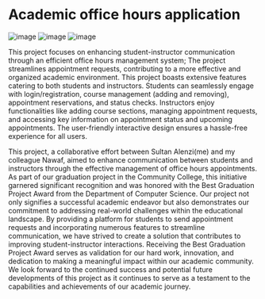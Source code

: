 # Academic office hours application

![image](https://github.com/su0ltan/academic-office-hours-application-/assets/53498277/c84260e5-0dba-4ed8-a64a-12cbd7fdbb6b)
![image](https://github.com/su0ltan/academic-office-hours-application-/assets/53498277/92fae979-b2d8-4108-870a-182c0432a42f)
![image](https://github.com/su0ltan/academic-office-hours-application-/assets/53498277/7fec7320-d62b-4f5e-9ef1-d9ff69fffe51)





This project focuses on enhancing student-instructor communication through an efficient office hours management system; The project streamlines appointment requests, contributing to a more effective and organized academic environment.
This project boasts extensive features catering to both students and instructors. Students can seamlessly engage with login/registration, course management (adding and removing), appointment reservations, and status checks. Instructors enjoy functionalities like adding course sections, managing appointment requests, and accessing key information on appointment status and upcoming appointments. The user-friendly interactive design ensures a hassle-free experience for all users.

This project, a collaborative effort between Sultan Alenzi(me) and my colleague Nawaf, aimed to enhance communication between students and instructors through the effective management of office hours appointments. As part of our graduation project in the Community College, this initiative garnered significant recognition and was honored with the Best Graduation Project Award from the Department of Computer Science.
Our project not only signifies a successful academic endeavor but also demonstrates our commitment to addressing real-world challenges within the educational landscape. By providing a platform for students to send appointment requests and incorporating numerous features to streamline communication, we have strived to create a solution that contributes to improving student-instructor interactions.
Receiving the Best Graduation Project Award serves as validation for our hard work, innovation, and dedication to making a meaningful impact within our academic community. We look forward to the continued success and potential future developments of this project as it continues to serve as a testament to the capabilities and achievements of our academic journey.
